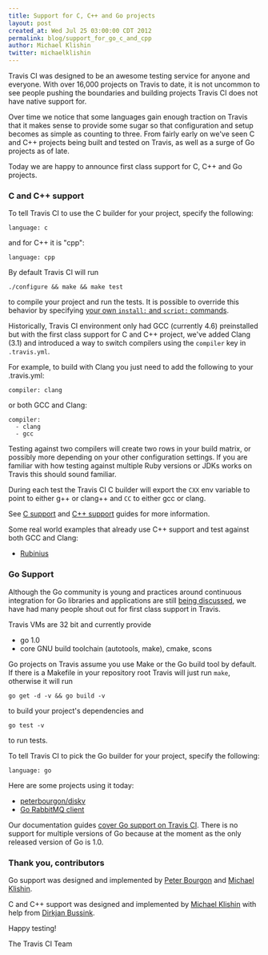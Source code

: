 ```yaml
---
title: Support for C, C++ and Go projects
layout: post
created_at: Wed Jul 25 03:00:00 CDT 2012
permalink: blog/support_for_go_c_and_cpp
author: Michael Klishin
twitter: michaelklishin
---
```


Travis CI was designed to be an awesome testing service for anyone and everyone. With over 16,000 projects
on Travis to date, it is not uncommon to see people pushing the boundaries and building projects Travis CI does not have native support for.

Over time we notice that some languages gain enough traction on Travis that it makes sense to provide some sugar so that configuration and setup becomes as simple as counting to three. From fairly early on
we've seen C and C++ projects being built and tested on Travis, as well as a surge of Go projects as of late. 

Today we are happy to announce first class support for C, C++ and Go projects.



### C and C++ support

To tell Travis CI to use the C builder for your project, specify the following:

    language: c

and for C++ it is "cpp":

    language: cpp

By default Travis CI will run

    ./configure && make && make test

to compile your project and run the tests. It is possible to override this behavior by specifying [your own `install:` and `script:` commands](http://about.travis-ci.org/docs/user/build-configuration/).

Historically, Travis CI environment only had GCC (currently 4.6) preinstalled but with the first class support for C and C++ project, we've added Clang (3.1) and introduced a way to switch compilers using the `compiler` key in `.travis.yml`. 

For example, to build with Clang you just need to add the following to your .travis.yml:

    compiler: clang

or both GCC and Clang:

    compiler:
      - clang
      - gcc

Testing against two compilers will create two rows in your build matrix, or possibly more depending on your other configuration settings.  If you are familiar with how testing against multiple Ruby versions or JDKs works on Travis this should sound familiar. 

During each test the Travis CI C builder will export the `CXX` env variable to point to either g++ or clang++ and `CC` to either gcc or clang.

See [C support](http://about.travis-ci.org/docs/user/languages/c/) and [C++ support](http://about.travis-ci.org/docs/user/languages/cpp/) guides for more information.

Some real world examples that already use C++ support and test against both GCC and Clang:

 * [Rubinius](https://github.com/rubinius/rubinius/blob/master/.travis.yml)



### Go Support

Although the Go community is young and practices around continuous integration for Go libraries and applications are still [being discussed](https://groups.google.com/forum/?fromgroups#!topic/golang-nuts/t01qsI40ms4), we have had many people shout out for first class support in Travis.

Travis VMs are 32 bit and currently provide

 * go 1.0
 * core GNU build toolchain (autotools, make), cmake, scons

Go projects on Travis assume you use Make or the Go build tool by default. If there is a Makefile in your repository root Travis will just run `make`, otherwise it will run

    go get -d -v && go build -v

to build your project's dependencies and

    go test -v

to run tests.

To tell Travis CI to pick the Go builder for your project, specify the following:

    language: go

Here are some projects using it today:

 * [peterbourgon/diskv](https://github.com/peterbourgon/diskv/blob/master/.travis.yml)
 * [Go RabbitMQ client](https://github.com/streadway/amqp/blob/master/.travis.yml)

Our documentation guides [cover Go support on Travis CI](http://about.travis-ci.org/docs/user/languages/go/). There is no support for multiple versions of Go because at the moment as the only released version of Go is 1.0.



### Thank you, contributors

Go support was designed and implemented by [Peter Bourgon](https://github.com/peterbourgon) and [Michael Klishin](http://twitter.com/michaelklishin).

C and C++ support was designed and implemented by [Michael Klishin](http://twitter.com/michaelklishin) with help from [Dirkjan Bussink](https://github.com/dbussink).

Happy testing!


The Travis CI Team

